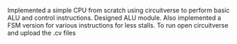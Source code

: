 Implemented a simple CPU from scratch using circuitverse to perform basic ALU and control instructions. Designed ALU module. Also implemented a FSM version for various instructions for less stalls.
To run open circuitverse and upload the .cv files

